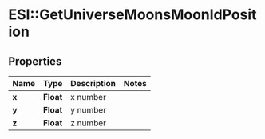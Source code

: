 # ESI::GetUniverseMoonsMoonIdPosition

## Properties
Name | Type | Description | Notes
------------ | ------------- | ------------- | -------------
**x** | **Float** | x number | 
**y** | **Float** | y number | 
**z** | **Float** | z number | 

